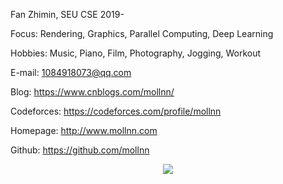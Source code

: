 Fan Zhimin, SEU CSE 2019-

Focus: Rendering, Graphics, Parallel Computing, Deep Learning

Hobbies: Music, Piano, Film, Photography, Jogging, Workout

E-mail: 1084918073@qq.com

Blog: https://www.cnblogs.com/mollnn/

Codeforces: https://codeforces.com/profile/mollnn

Homepage: http://www.mollnn.com

Github: https://github.com/mollnn 

<div align="center"> <img src="https://metrics.lecoq.io/mollnn?template=classic&config.timezone=Asia%2FShanghai"> </div>
